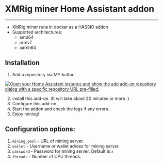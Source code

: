 # XMRig miner Home Assistant addon
_____
- XMRig miner runs in docker as a HASSIO addon
- Supported architectures:
  - amd64
  - armv7
  - aarch64
 
 ## Installation
 1. Add a repository via MY button
    
   [![Open your Home Assistant instance and show the add add-on repository dialog with a specific repository URL pre-filled.](https://my.home-assistant.io/badges/supervisor_add_addon_repository.svg)](https://my.home-assistant.io/redirect/supervisor_add_addon_repository/?repository_url=https%3A%2F%2Fgithub.com%2Fmavotronik%2Fhassio-addons%2F)
 
 2. Install this add-on. (It will take about 20 minutes or more. )
 3. Configure this add-on.
 4. Start the addon and check the logs if any errors.
 5. Enjoy mining!
 ## Configuration options: 
 1.  ```mining_pool``` - URL of mining server.
 2. ```wallet``` - Username or wallet adress for mining server.
 3. ```password``` - Password for mining server. Default is ```x```
 4. ```threads``` - Number of CPU threads.

